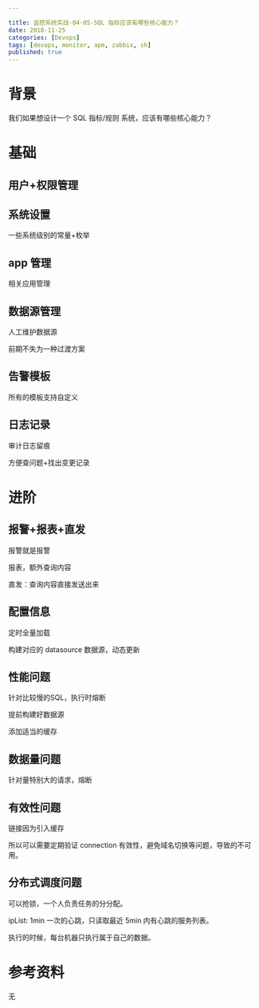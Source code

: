 ```yaml
---

title: 监控系统实战-04-05-SQL 指标应该有哪些核心能力？
date: 2018-11-25
categories: [Devops]
tags: [devops, monitor, apm, zabbix, sh]
published: true
---
```


# 背景

我们如果想设计一个 SQL 指标/规则 系统，应该有哪些核心能力？

# 基础

## 用户+权限管理

## 系统设置

一些系统级别的常量+枚举

## app 管理

相关应用管理

## 数据源管理

人工维护数据源

前期不失为一种过渡方案

## 告警模板

所有的模板支持自定义

## 日志记录

审计日志留痕

方便查问题+找出变更记录



# 进阶

## 报警+报表+直发

报警就是报警

报表，额外查询内容 

直发：查询内容直接发送出来

## 配置信息

定时全量加载

构建对应的 datasource 数据源，动态更新

## 性能问题

针对比较慢的SQL，执行时熔断

提前构建好数据源

添加适当的缓存

## 数据量问题

针对量特别大的请求，熔断

## 有效性问题

链接因为引入缓存

所以可以需要定期验证 connection 有效性，避免域名切换等问题，导致的不可用。

## 分布式调度问题

可以抢锁，一个人负责任务的分分配。

ipList: 1min 一次的心跳，只读取最近 5min 内有心跳的服务列表。

执行的时候，每台机器只执行属于自己的数据。







# 参考资料

无


